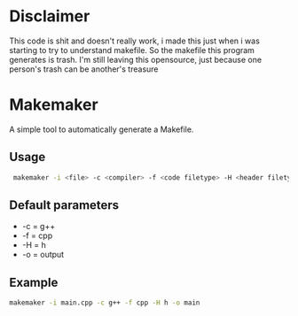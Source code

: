 # Disclaimer
This code is shit and doesn't really work, i made this just when i was starting to try to understand makefile. So the makefile this program generates is trash.
I'm still leaving this opensource, just because one person's trash can be another's treasure 

# Makemaker

A simple tool to automatically generate a Makefile.

## Usage

```Bash
 makemaker -i <file> -c <compiler> -f <code filetype> -H <header filetype> -o <output name> <compiler arguments>
```

## Default parameters

- -c = g++
- -f = cpp
- -H = h
- -o = output

## Example

```Bash
makemaker -i main.cpp -c g++ -f cpp -H h -o main
